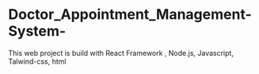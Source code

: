 # Doctor_Appointment_Management-System-
This web project is build with React Framework , Node.js, Javascript, Talwind-css, html
